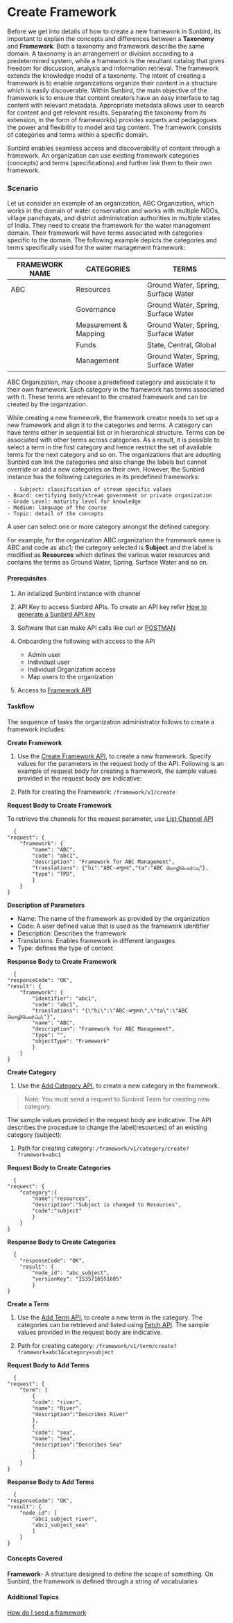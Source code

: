 # Create Framework

Before we get into details of how to create a new framework in Sunbird, its important to explain the concepts and differences between a **Taxonomy** and **Framework**. Both a taxonomy and framework describe the same domain. A taxonomy is an arrangement or division according to a predetermined system, while a framework is the resultant catalog that gives freedom for discussion, analysis and information retrieval. The framework extends the knowledge model of a taxonomy. The intent of creating a framework is to enable organizations organize their content in a structure which is easily discoverable. Within Sunbird, the main objective of the framework is to ensure that content creators have an easy interface to tag content with relevant metadata. Appropriate metadata allows user to search for content and get relevant results. Separating the taxonomy from its extension, in the form of framework(s) provides experts and pedagogues the power and flexibility to model and tag content. The framework consists of categories and terms within a specific domain.

Sunbird enables seamless access and discoverability of content through a framework. An organization can use existing framework categories (concepts) and terms (specifications) and further link them to their own framework.

### Scenario <a href="#scenario" id="scenario"></a>

Let us consider an example of an organization, ABC Organization, which works in the domain of water conservation and works with multiple NGOs, village panchayats, and district administration authorities in multiple states of India. They need to create the framework for the water management domain. Their framework will have terms associated with categories specific to the domain. The following example depicts the categories and terms specifically used for the water management framework:

| FRAMEWORK NAME | CATEGORIES            | TERMS                               |
| -------------- | --------------------- | ----------------------------------- |
| ABC            | Resources             | Ground Water, Spring, Surface Water |
|                | Governance            | Ground Water, Spring, Surface Water |
|                | Measurement & Mapping | Ground Water, Spring, Surface Water |
|                | Funds                 | State, Central, Global              |
|                | Management            | Ground Water, Spring, Surface Water |

ABC Organization, may choose a predefined category and associate it to their own framework. Each category in the framework has terms associated with it. These terms are relevant to the created framework and can be created by the organization.

While creating a new framework, the framework creator needs to set up a new framework and align it to the categories and terms. A category can have terms either in sequential list or in hierarchical structure. Terms can be associated with other terms across categories. As a result, it is possible to select a term in the first category and hence restrict the set of available terms for the next category and so on. The organizations that are adopting Sunbird can link the categories and also change the labels but cannot override or add a new categories on their own. However, the Sunbird instance has the following categories in its predefined frameworks:

```
  - Subject: classification of stream specific values
- Board: certifying body/stream government or private organization
- Grade Level: maturity level for knowledge  
- Medium: language of the course 
- Topic: detail of the concepts 

```

A user can select one or more category amongst the defined category.

For example, for the organization ABC organization the framework name is ABC and code as abc1; the category selected is **Subject** and the label is modified as **Resources** which defines the various water resources and contains the terms as Ground Water, Spring, Surface Water and so on.

#### Prerequisites <a href="#prerequisites" id="prerequisites"></a>

1.  &#x20;

    An intialized Sunbird instance with channel
2.  &#x20;

    API Key to access Sunbird APIs. To create an API key refer [How to generate a Sunbird API key](../../../player/telemetry-events/generate-api-keys.md)
3.  &#x20;

    Software that can make API calls like curl or [POSTMAN](https://www.getpostman.com/docs/v6/postman/api\_documentation/intro\_to\_api\_documentation)
4.  &#x20;

    Onboarding the following with access to the API

    * Admin user
    * Individual user
    * Individual Organization access
    * Map users to the organization
5.  &#x20;

    Access to [Framework API](https://documenter.getpostman.com/view/25463377/2s8ZDa32ay#2985d446-cd84-497a-b7dd-d965be66c6bf)

#### Taskflow <a href="#taskflow" id="taskflow"></a>

The sequence of tasks the organization administrator follows to create a framework includes:

**Create Framework**

1.  &#x20;

    Use the [Create Framework API](https://documenter.getpostman.com/view/25463377/2s8ZDa32ay#1114f15b-a5af-44bc-a390-004b35d25efd), to create a new framework. Specify values for the parameters in the request body of the API. Following is an example of request body for creating a framework, the sample values provided in the request body are indicative:
2.  &#x20;

    Path for creating the Framework: `/framework/v1/create`

**Request Body to Create Framework**

To retrieve the channels for the request parameter, use [List Channel API](https://documenter.getpostman.com/view/25463377/2s8ZDa32ay#693a9b1f-4eb3-4241-9396-5bd9a4c5266c)

```
  {
"request": {
    "framework": {
        "name": "ABC",
        "code": "abc1",
        "description": "Framework for ABC Management",
        "translations": {"hi":"ABC-अनुवाद","ta":"ABC மொழிபெயர்ப்பு"},
        "type": "TPD",
        }
    }
} 

```

**Description of Parameters**

* Name: The name of the framework as provided by the organization
* Code: A user defined value that is used as the framework identifier
* Description: Describes the framework
* Translations: Enables framework in different languages
* Type: defines the type of content

**Response Body to Create Framework**

```
  {
"responseCode": "OK",
"result": {
    "framework": {
        "identifier": "abc1",
        "code": "abc1",
        "translations": "{\"hi\":\"ABC-अनुवाद\",\"ta\":\"ABC மொழிபெயர்ப்பு\"}",
        "name": "ABC",
        "description": "Framework for ABC Management",
        "type": "",
        "objectType": "Framework"
        }
    }
}

```

**Create Category**

1. Use the [Add Category API](https://documenter.getpostman.com/view/25463377/2s8ZDa32ay#3fa134ba-a261-4c2c-98bb-4fad8e8678d3), to create a new category in the framework.

> Note: You must send a request to Sunbird Team for creating new category.

The sample values provided in the request body are indicative. The API describes the procedure to change the label(resources) of an existing category (subject):

1. Path for creating category: `/framework/v1/category/create?framework=abc1`

**Request Body to Create Categories**

```
  {
"request": {
    "category":{
        "name":"resources",
        "description":"Subject is changed to Resources",
        "code":"subject"
        }
    }
}

```

**Response Body to Create Categories**

```
  {
    "responseCode": "OK",
    "result": {
        "node_id": "abc_subject",
        "versionKey": "1535716551605"
        }
}

```

**Create a Term**

1.  &#x20;

    Use the [Add Term API](https://documenter.getpostman.com/view/25463377/2s8ZDa32ay#43c4fb52-a4d6-486c-beec-6c262571bf4a), to create a new term in the category. The categories can be retrieved and listed using [Fetch API](https://documenter.getpostman.com/view/25463377/2s8ZDa32ay#ad0a76cb-4e31-4a8c-b472-de365af2de11). The sample values provided in the request body are indicative.
2.  &#x20;

    Path for creating category: `/framework/v1/term/create?framework=abc1&category=subject`

**Request Body to Add Terms**

```
  {
"request": {
    "term": [
        {
        "code": "river",
        "name": "River",
        "description":"Describes River"
        },
        {
        "code": "sea",
        "name": "Sea",
        "description":"Describes Sea"
        }
        ]
    }
}

```

**Response Body to Add Terms**

```
  {
"responseCode": "OK",
"result": {
    "node_id": [
        "abc1_subject_river",
        "abc1_subject_sea"
        ]
    }
}

```

#### Concepts Covered <a href="#concepts-covered" id="concepts-covered"></a>

**Framework**- A structure designed to define the scope of something. On Sunbird, the framework is defined through a string of vocabularies

#### Additional Topics <a href="#additional-topics" id="additional-topics"></a>

[How do I seed a framework](add-content-to-framework.md)
